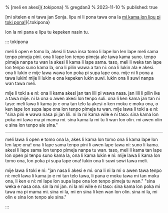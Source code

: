 % [meli en akesi]{.tokipona}
% gregdan3
% 2023-11-10
% published: true

[mi sitelen e ni tawa jan Sonja. lipu ni li pona tawa ona la [mi kama lon lipu pi toki pona!](https://tokipona.org/)]{.tokipona}

<!-- cut -->

lon la mi pana e lipu tu kepeken nasin tu.

::: tokipona

meli li open e tomo la, akesi li tawa insa tomo li lape lon len lape meli sama tenpo pimeja pini.
ona li lape lon tenpo pimeja ale tawa kama suno.
tenpo pimeja nanpa tu wan la akesi li kama li lape sama.
taso, meli li weka tan lape lon tenpo suno kama la, ona li pilin wawa a tan ni:
ona li lukin ala e akesi. ona li lukin e mije lawa wawa lon poka pi supa lape ona. mije ni li pona a tawa lukin!
mije li lukin e ona kepeken lukin suwi. lukin ona li suwi nanpa wan tawa meli.

mije li toki a e ni:
ona li kama akesi jan tan lili pi wawa nasa. jan lili li pilin ike a tawa mije.
ni la ona o awen akesi lon tenpo suli. ona li ken kama jan tan ni taso: meli lawa li kama jo e ona tan telo la akesi o ken moku e moku ona, o ken lape lon supa lape ona lon tenpo pimeja tu wan.
mije lawa li toki a e ni: "sina pini e wawa nasa pi jan lili. ni la mi kama wile e ni taso: sina kama lon poka mi tawa ma pi mama mi. sina kama la mi tu li wan lon olin. mi awen olin e sina lon tenpo ale sina."

---

meli lawa li open e tomo ona la, akes li kama lon tomo ona li kama lape lon len lape ona! ona li lape sama tenpo pini li awen lape tawa ni: suno li kama.
akesi li lape sama lon tenpo pimeja nanpa tu wan.
taso, meli li kama tan lape lon open pi tenpo suno kama la, ona li kama lukin e ni:
mije lawa li kama lon tomo ona, lon poka pi supa lape ona! lukin ona li suwi sewi tawa meli.

mije lawa li toki e ni:
"jan nasa li akesi e mi. ona li ni la mi o awen tawa tenpo ni: meli lawa li kama jo e mi tan telo tawa, li pana e moku tawa mi tan moku ona, li ken e ni: mi lape lon supa lape ona lon tenpo pimeja tu wan."
"sina weka e nasa ona. sin la mi jan. ni la mi wile e ni taso: sina kama lon poka mi tawa ma pi mama mi. sina ni la, mi en sina li ken wan lon olin. sina ni la, mi olin e sina lon tenpo ale sina."

:::

